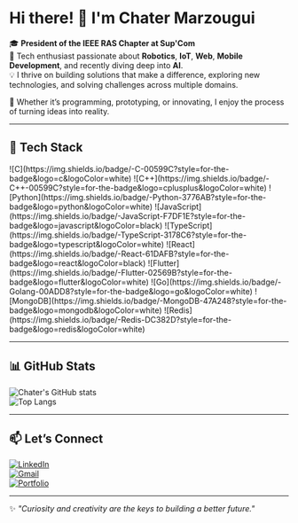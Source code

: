 # Hi there! 👋 I'm Chater Marzougui  

🎓 **President of the IEEE RAS Chapter at Sup'Com**  
🔧 Tech enthusiast passionate about **Robotics**, **IoT**, **Web**, **Mobile Development**, and recently diving deep into **AI**.  
💡 I thrive on building solutions that make a difference, exploring new technologies, and solving challenges across multiple domains.  

🌟 Whether it’s programming, prototyping, or innovating, I enjoy the process of turning ideas into reality.  

---

## 🚀 Tech Stack  
<div style="flex">
  ![C](https://img.shields.io/badge/-C-00599C?style=for-the-badge&logo=c&logoColor=white)  
  ![C++](https://img.shields.io/badge/-C++-00599C?style=for-the-badge&logo=cplusplus&logoColor=white)  
  ![Python](https://img.shields.io/badge/-Python-3776AB?style=for-the-badge&logo=python&logoColor=white)  
  ![JavaScript](https://img.shields.io/badge/-JavaScript-F7DF1E?style=for-the-badge&logo=javascript&logoColor=black)  
  ![TypeScript](https://img.shields.io/badge/-TypeScript-3178C6?style=for-the-badge&logo=typescript&logoColor=white)  
  ![React](https://img.shields.io/badge/-React-61DAFB?style=for-the-badge&logo=react&logoColor=black)  
  ![Flutter](https://img.shields.io/badge/-Flutter-02569B?style=for-the-badge&logo=flutter&logoColor=white)  
  ![Go](https://img.shields.io/badge/-Golang-00ADD8?style=for-the-badge&logo=go&logoColor=white)  
  ![MongoDB](https://img.shields.io/badge/-MongoDB-47A248?style=for-the-badge&logo=mongodb&logoColor=white)  
  ![Redis](https://img.shields.io/badge/-Redis-DC382D?style=for-the-badge&logo=redis&logoColor=white)  
</div>

---

## 📊 GitHub Stats  
![Chater's GitHub stats](https://github-readme-stats.vercel.app/api?username=chater-mrz&show_icons=true&theme=radical)  
![Top Langs](https://github-readme-stats.vercel.app/api/top-langs/?username=chater-mrz&layout=compact&theme=radical)  

---

## 📫 Let’s Connect  
[![LinkedIn](https://img.shields.io/badge/LinkedIn-0077B5?style=for-the-badge&logo=linkedin&logoColor=white)](https://www.linkedin.com/in/chater-marzougui-342125299/)  
[![Gmail](https://img.shields.io/badge/Email-D14836?style=for-the-badge&logo=gmail&logoColor=white)](mailto:chater.mrezgui2002@gmail.com)  
[![Portfolio](https://img.shields.io/badge/Portfolio-D14836?style=for-the-badge&logo=web&logoColor=white)](https://chater-marzougui.me/Portfolio/)  

---

✨ *"Curiosity and creativity are the keys to building a better future."*  
